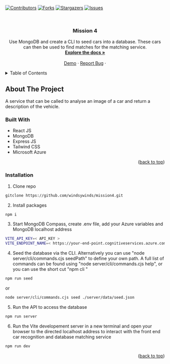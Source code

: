 <a name="readme-top"></a>

[![Contributors][contributors-shield]][contributors-url]
[![Forks][forks-shield]][forks-url]
[![Stargazers][stars-shield]][stars-url]
[![Issues][issues-shield]][issues-url]

<br />
<div align="center">

<h3 align="center">Mission 4</h3>

  <p align="center">
    Use MongoDB and create a CLI to seed cars into a database. These cars can then be used to find matches for the matching service.
    <br />
    <a href="https://github.com/windsywinds/mission4/"><strong>Explore the docs »</strong></a>
    <br />
    <br />
    <a href="https://delightful-island-0f7ba390f.4.azurestaticapps.net/">Demo</a>
    ·
    <a href="https://github.com/windsywinds/mission4/issues">Report Bug</a>
    ·
    
</div>

<!-- TABLE OF CONTENTS -->
<details>
  <summary>Table of Contents</summary>
  <ol>
    <li>
      <a href="#about-the-project">About The Project</a>
      <ul>
        <li><a href="#built-with">Built With</a></li>
      </ul>
    </li>
    <li>
      <a href="#getting-started">Getting Started</a>
      <ul>
        <li><a href="#installation">Installation</a></li>
      </ul>
    </li>
  </ol>
</details>

<!-- ABOUT THE PROJECT -->

## About The Project

A service that can be called to analyse an image of a car and return a description of the vehicle.

### Built With

- React JS
- MongoDB
- Express JS
- Tailwind CSS
- Microsoft Azure

<p align="right">(<a href="#readme-top">back to top</a>)</p>

### Installation

1. Clone repo

```sh
gitclone https://github.com/windsywinds/mission4.git
```

2. Install packages

```sh
npm i
```

3. Start MongoDB Compass, create .env file, add your Azure variables and MongoDB localhost address

```sh
VITE_API_KEY=< API_KEY >
VITE_ENDPOINT_NAME=< https://your-end-point.cognitiveservices.azure.com >
```
4. Seed the database via the CLI. Alternatively you can use "node server/cli/commands.cjs seedPath" to define your own path. A full list of commands can be found using "node server/cli/commands.cjs help", or you can use the short cut "npm cli <command>"

```sh
npm run seed
```
or
```sh
node server/cli/commands.cjs seed ./server/data/seed.json
```

5. Run the API to access the database

```sh
npm run server
```

6. Run the Vite developement server in a new terminal and open your browser to the directed localhost address to interact with the front end car recognition and database matching service

```sh
npm run dev
```


<p align="right">(<a href="#readme-top">back to top</a>)</p>

<!-- MARKDOWN LINKS & IMAGES -->
<!-- https://www.markdownguide.org/basic-syntax/#reference-style-links -->

[vite-url]: https://vitejs.dev/
[contributors-shield]: https://img.shields.io/github/contributors/windsywinds/mission4.svg?style=for-the-badge
[contributors-url]: https://github.com/windsywinds/mission4/graphs/contributors
[forks-shield]: https://img.shields.io/github/forks/windsywinds/mission4.svg?style=for-the-badge
[forks-url]: https://github.com/windsywinds/mission4/network/members
[stars-shield]: https://img.shields.io/github/stars/windsywinds/mission4.svg?style=for-the-badge
[stars-url]: https://github.com/windsywinds/mission4/stargazers
[issues-shield]: https://img.shields.io/github/issues/windsywinds/mission4.svg?style=for-the-badge
[issues-url]: https://github.com/windsywinds/mission4/issues
[license-shield]: https://img.shields.io/github/license/windsywinds/mission4.svg?style=for-the-badge
[license-url]: https://github.com/windsywinds/mission4/blob/master/LICENSE.txt
[linkedin-shield]: https://img.shields.io/badge/-LinkedIn-black.svg?style=for-the-badge&logo=linkedin&colorB=555
[linkedin-url]: https://www.linkedin.com/in/windsor-sam/
[product-screenshot]: https://github.com/windsywinds/mission4/blob/main/src/assets/screenshot.jpg
[Next.js]: https://img.shields.io/badge/next.js-000000?style=for-the-badge&logo=nextdotjs&logoColor=white
[Next-url]: https://nextjs.org/
[React.js]: https://img.shields.io/badge/React-20232A?style=for-the-badge&logo=react&logoColor=61DAFB
[React-url]: https://reactjs.org/
[Tailwindcss-url]: https://tailwindcss.com
[Vue.js]: https://img.shields.io/badge/Vue.js-35495E?style=for-the-badge&logo=vuedotjs&logoColor=4FC08D
[Vue-url]: https://vuejs.org/
[Angular.io]: https://img.shields.io/badge/Angular-DD0031?style=for-the-badge&logo=angular&logoColor=white
[Angular-url]: https://angular.io/
[Svelte.dev]: https://img.shields.io/badge/Svelte-4A4A55?style=for-the-badge&logo=svelte&logoColor=FF3E00
[Svelte-url]: https://svelte.dev/
[Laravel.com]: https://img.shields.io/badge/Laravel-FF2D20?style=for-the-badge&logo=laravel&logoColor=white
[Laravel-url]: https://laravel.com
[Bootstrap.com]: https://img.shields.io/badge/Bootstrap-563D7C?style=for-the-badge&logo=bootstrap&logoColor=white
[Bootstrap-url]: https://getbootstrap.com
[JQuery.com]: https://img.shields.io/badge/jQuery-0769AD?style=for-the-badge&logo=jquery&logoColor=white
[JQuery-url]: https://jquery.com